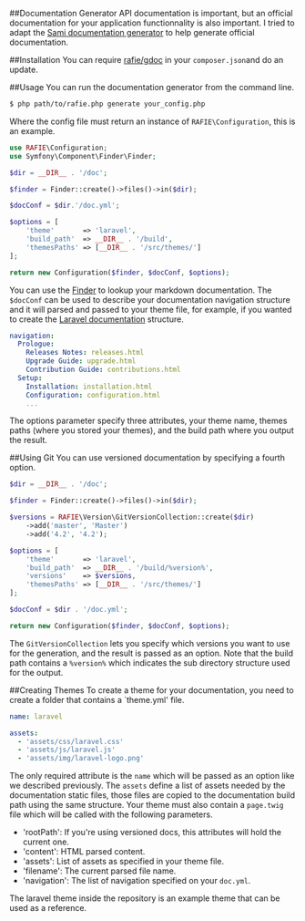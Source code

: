 ##Documentation Generator
API documentation is important, but an official documentation for your application functionnality is also important. I tried to adapt the [Sami documentation generator](https://github.com/FriendsOfPHP/Sami) to help generate official documentation.

##Installation
You can require [rafie/gdoc]() in your `composer.json`and do an update.

##Usage
You can run the documentation generator from the command line.

```bash
$ php path/to/rafie.php generate your_config.php
```

Where the config file must return an instance of `RAFIE\Configuration`, this is an example.

```php
use RAFIE\Configuration;
use Symfony\Component\Finder\Finder;

$dir = __DIR__ . '/doc';

$finder = Finder::create()->files()->in($dir);

$docConf = $dir.'/doc.yml';

$options = [
    'theme'       => 'laravel',
    'build_path'  => __DIR__ . '/build',
    'themesPaths' => [__DIR__ . '/src/themes/']
];

return new Configuration($finder, $docConf, $options);
```

You can use the [Finder](http://symfony.com/doc/current/components/finder.html) to lookup your markdown documentation. The `$docConf` can be used to describe your documentation navigation structure and it will parsed and passed to your theme file, for example, if you wanted to create the [Laravel documentation](http://laravel.com/docs/5.0) structure.

```yaml
navigation:
  Prologue:
    Releases Notes: releases.html
    Upgrade Guide: upgrade.html
    Contribution Guide: contributions.html
  Setup:
    Installation: installation.html
    Configuration: configuration.html
    ...
```

The options parameter specify three attributes, your theme name, themes paths (where you stored your themes), and the build path where you output the result.

##Using Git
You can use versioned documentation by specifying a fourth option.
 
```php
$dir = __DIR__ . '/doc';

$finder = Finder::create()->files()->in($dir);

$versions = RAFIE\Version\GitVersionCollection::create($dir)
    ->add('master', 'Master')
    ->add('4.2', '4.2');

$options = [
    'theme'       => 'laravel',
    'build_path'  => __DIR__ . '/build/%version%',
    'versions'    => $versions,
    'themesPaths' => [__DIR__ . '/src/themes/']
];

$docConf = $dir . '/doc.yml';

return new Configuration($finder, $docConf, $options);
```

The `GitVersionCollection` lets you specify which versions you want to use for the generation, and the result is passed as an option. Note that the build path contains a `%version%` which indicates the sub directory structure used for the output.

##Creating Themes
To create a theme for your documentation, you need to create a folder that contains a `theme.yml' file.
 
```yml
name: laravel

assets:
  - 'assets/css/laravel.css'
  - 'assets/js/laravel.js'
  - 'assets/img/laravel-logo.png'
```

The only required attribute is the `name` which will be passed as an option like we described previously. The `assets` define a list of assets needed by the documentation static files, those files are copied to the documentation build path using the same structure.
Your theme must also contain a `page.twig` file which will be called with the following parameters.

- 'rootPath': If you're using versioned docs, this attributes will hold the current one.
- 'content': HTML parsed content.
- 'assets': List of assets as specified in your theme file.
- 'filename': The current parsed file name.
- 'navigation': The list of navigation specified on your `doc.yml`. 

The laravel theme inside the repository is an example theme that can be used as a reference.
